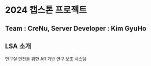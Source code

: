 # 2024 캡스톤 프로젝트
## Team : CreNu, Server Developer : Kim GyuHo

## LSA 소개
연구실 안전을 위한 AR 기반 연구 보조 시스템
